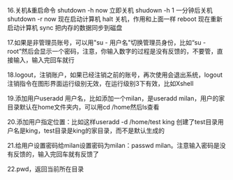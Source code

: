 16.关机&重启命令
shutdown -h now 立即关机
shudown -h 1   一分钟后关机
shutdown -r now 现在启动计算机
halt            关机，作用和上面一样
reboot          现在重新启动计算机
sync            把内存的数据同步到磁盘

17.如果是非管理员账号，可以用"su - 用户名"切换管理员身份，比如“su - root”然后会显示一个密码，注意，你输入数字的过程是没有反馈的，不要管，直接输入，输入完回车就行

18.logout，注销账户，如果已经注销之前的账号，再次使用会退出系统，logout注销指令在图形界面运行级别无效，在运行级别3下有效，比如Xshell

19.添加用户useradd 用户名，比如添加一个milan，是useradd milan，用户的家目录默认在home文件夹内，可以用cd /home然后ls查看

20.添加用户指定位置：比如这样useradd -d /home/test king 创建了test目录用户名是king，test目录是king的家目录，而不是默认生成的

21.给用户设置密码给milan设置密码为milan：passwd milan。注意输入密码是没有反馈的，输入完回车就有反馈了

22.pwd，返回当前所在目录